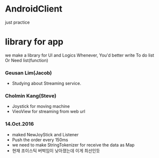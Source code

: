 # AndroidClient
just practice

# library for app
 we make a library for UI and Logics
 Whenever, You'd better write To do list Or Need list(function)



### Geusan Lim(Jacob)
 - Studying about Streaming service.


### Cholmin Kang(Steve)
 - Joystick for moving machine
 - VieoView for streaming from web url


### 14.Oct.2016
 - maked NewJoyStick and Listener
 - Push the order every 150ms
 - we need to make StringTokenizer for receive the data as Map
 - 현재 조이스틱 버벅임이 낮아졌는데 이게 최선인듯
